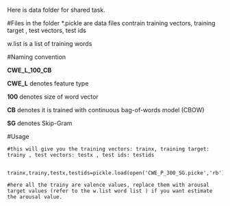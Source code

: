 Here is data folder for shared task.

#Files in the folder
\*.pickle are data files contrain training vectors, training target , test vectors, test ids

w.list is a list of training words


#Naming convention

**CWE_L_100_CB**

**CWE_L** denotes feature type

**100** denotes size of word vector

**CB** denotes it is trained with continuous bag-of-words model (CBOW)
 
**SG** denotes Skip-Gram





#Usage

```
#this will give you the training vectors: trainx, training target: trainy , test vectors: testx , test ids: testids


trainx,trainy,testx,testids=pickle.load(open('CWE_P_300_SG.picke','rb'))

#here all the trainy are valence values, replace them with arousal target values (refer to the w.list word list ) if you want estimate the arousal value.



```

